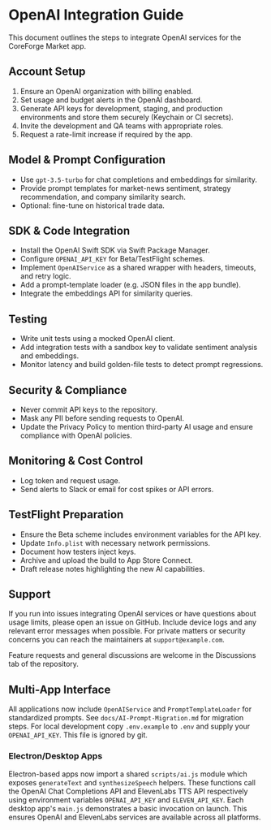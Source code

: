 # OpenAI Integration Guide

This document outlines the steps to integrate OpenAI services for the CoreForge Market app.

## Account Setup
1. Ensure an OpenAI organization with billing enabled.
2. Set usage and budget alerts in the OpenAI dashboard.
3. Generate API keys for development, staging, and production environments and store them securely (Keychain or CI secrets).
4. Invite the development and QA teams with appropriate roles.
5. Request a rate-limit increase if required by the app.

## Model & Prompt Configuration
- Use `gpt-3.5-turbo` for chat completions and embeddings for similarity.
- Provide prompt templates for market-news sentiment, strategy recommendation, and company similarity search.
- Optional: fine-tune on historical trade data.

## SDK & Code Integration
- Install the OpenAI Swift SDK via Swift Package Manager.
- Configure `OPENAI_API_KEY` for Beta/TestFlight schemes.
- Implement `OpenAIService` as a shared wrapper with headers, timeouts, and retry logic.
- Add a prompt-template loader (e.g. JSON files in the app bundle).
- Integrate the embeddings API for similarity queries.

## Testing
- Write unit tests using a mocked OpenAI client.
- Add integration tests with a sandbox key to validate sentiment analysis and embeddings.
- Monitor latency and build golden-file tests to detect prompt regressions.

## Security & Compliance
- Never commit API keys to the repository.
- Mask any PII before sending requests to OpenAI.
- Update the Privacy Policy to mention third-party AI usage and ensure compliance with OpenAI policies.

## Monitoring & Cost Control
- Log token and request usage.
- Send alerts to Slack or email for cost spikes or API errors.

## TestFlight Preparation
- Ensure the Beta scheme includes environment variables for the API key.
- Update `Info.plist` with necessary network permissions.
- Document how testers inject keys.
- Archive and upload the build to App Store Connect.
- Draft release notes highlighting the new AI capabilities.

## Support

If you run into issues integrating OpenAI services or have questions about
usage limits, please open an issue on GitHub. Include device logs and any
relevant error messages when possible. For private matters or security concerns
you can reach the maintainers at `support@example.com`.

Feature requests and general discussions are welcome in the Discussions tab of
the repository.

## Multi-App Interface
All applications now include `OpenAIService` and `PromptTemplateLoader` for standardized prompts. See `docs/AI-Prompt-Migration.md` for migration steps.
For local development copy `.env.example` to `.env` and supply your `OPENAI_API_KEY`. This file is ignored by git.

### Electron/Desktop Apps
Electron-based apps now import a shared `scripts/ai.js` module which exposes
`generateText` and `synthesizeSpeech` helpers. These functions call the OpenAI
Chat Completions API and ElevenLabs TTS API respectively using environment
variables `OPENAI_API_KEY` and `ELEVEN_API_KEY`. Each desktop app's `main.js`
demonstrates a basic invocation on launch. This ensures OpenAI and ElevenLabs
services are available across all platforms.
